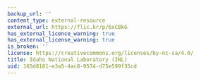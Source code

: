 ```yaml
---
backup_url: ''
content_type: external-resource
external_url: https://flic.kr/p/6xCBkG
has_external_licence_warning: true
has_external_license_warning: true
is_broken: ''
license: https://creativecommons.org/licenses/by-nc-sa/4.0/
title: Idaho National Laboratory (INL)
uid: 165d8181-e3a5-4ac8-9574-d75e599f35cd
---
```

